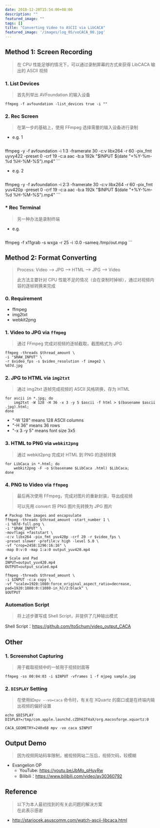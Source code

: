```yaml
---
date: 2018-12-20T15:54:00+08:00
description: ""
featured_image: ""
tags: []
title: "Converting Video to ASCII via LibCACA"
featured_image: '/images/log_05/voCACA_00.jpg'
---
```


## Method 1: Screen Recording
> 在 CPU 性能足够的情况下，可以通过录制屏幕的方式来获得 LibCACA 输出的 ASCII 视频

### 1. List Devices
> 首先列举出 AVFoundation 的输入设备

```
ffmpeg -f avfoundation -list_devices true -i ""
```

### 2. Rec Screen
> 在第一步的基础上，使用 FFmpeg 选择需要的输入设备进行录制

- e.g. 1

	```
ffmpeg -y -f avfoundation -i 1:3 -framerate 30 -c:v libx264 -r 60 -pix_fmt uyvy422 -preset 0 -crf 19 -c:a aac -b:a 192k "$INPUT $(date "+%Y-%m-%d %H-%M-%S").mp4"
	```

- e.g. 2

	```
ffmpeg -y -f avfoundation -i 2:3 -framerate 30 -c:v libx264 -r 60 -pix_fmt yuv420p -preset 0 -crf 19 -c:a aac -b:a 192k "$INPUT $(date "+%Y-%m-%d %H-%M-%S").mp4" 
	```

### * Rec Terminal
> 另一种办法是录制终端

- e.g.

	```
ffmpeg -f x11grab -s wxga -r 25 -i :0.0 -sameq /tmp/out.mpg
	```


## Method 2: Format Converting
> Process: Video --> JPG --> HTML --> JPG --> Video
> 
> 此方法主要针对 CPU 性能不足的情况（会在录制时掉帧），通过对视频内容的逐帧转换来完成

### 0. Requirement
- ffmpeg
- img2txt
- webkit2png

### 1. Video to JPG via `ffmpeg`
> 通过 FFmpeg 完成对视频的逐帧截取，截图格式为 JPG

```
ffmpeg -threads $thread_amount \
-i "$RAW_INPUT" \
-r $video_fps -s $video_resolution -f image2 \
%07d.jpg
```

### 2. JPG to HTML via `img2txt`
> 通过 img2txt 逐帧完成视频的 ASCII 风格转换，存为 HTML

```
for ascii in *.jpg; do
	img2txt -W 128 -H 36 -x 3 -y 5 $ascii -f html > $(basename $ascii .jpg).html;
done
```

- "-W 128" means 128 ASCII columns
- "-H 36" means 36 rows
- "-x 3 -y 5" means font size 3x5

### 3. HTML to PNG via `webkit2png`
> 通过 webkit2png 完成对 HTML 到 PNG 的逐帧转换

```
for LibCaca in *.html; do
	webkit2png -F -o $(basename $LibCaca .html) $LibCaca;
done
```

### 4. PNG to Video via `ffmpeg`
> 最后再次使用 FFmpeg，完成对图片的重新封装，导出成视频
> 
> 可以先用 convert 将 PNG 图片先转换为 JPG 图片

```
# Packup the images and encapsulate
ffmpeg -threads $thread_amount -start_number 1 \
-i %07d-full.png \
-i "$RAW_INPUT" \
-movflags +faststart \
-c:v libx264 -pix_fmt yuv420p -crf 20 -r $video_fps \
-preset slower -profile:v high -level 5.0 \
-vf "crop=2458:1296:16:16" \
-map 0:v:0 -map 1:a:0 output_yuv420.mp4

# Scale and Pad
INPUT=output_yuv420.mp4
OUTPUT=output_scaled.mp4

ffmpeg -threads $thread_amount \
-i $INPUT -c:a copy \
-vf "scale=1920:1080:force_original_aspect_ratio=decrease, pad=1920:1080:0:(1080-in_h)/2:black" \
$OUTPUT
```

### Automation Script
> 将上述步骤写成 Shell Script，并提供了几种输出模式 

Shell Script：<https://github.com/ItoSchum/video_output_CACA>

## Other
### 1. Screenshot Capturing
> 用于截取视频中的一帧用于视频封面等

```
ffmpeg -ss 00:04:03 -i $INPUT -vframes 1 -f mjpeg sample.jpg
```

### 2. `DISPLAY` Setting
> 在使用如`mpv --vo=caca` 命令时，有关在 XQuartz 的窗口或是在终端内输出视频的偏好设置

```
echo $DISPLAY
DISPLAY=/tmp/com.apple.launchd.cZDh63T4aX/org.macosforge.xquartz:0

CACA_GEOMETRY=240x68 mpv -vo caca $INPUT
```
## Output Demo
> 因为视频网站码率限制，被视频网站二压后，视频欠码，较模糊

- Evangelion OP 
	- YouTube: <https://youtu.be/JbMo_qHuyRw>
	- Bilibili：<https://www.bilibili.com/video/av30360792>

## Reference
> 以下为本人最初找到的有关此问题的解决方案<br>
> 在此表示感谢
	
- <http://stariocek.asuscomm.com/watch-ascii-libcaca.html>